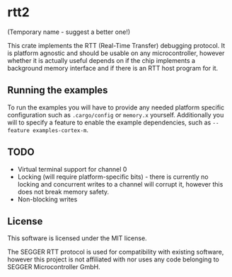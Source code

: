 # rtt2

(Temporary name - suggest a better one!)

This crate implements the RTT (Real-Time Transfer) debugging protocol. It is platform agnostic and
should be usable on any microcontroller, however whether it is actually useful depends on if the
chip implements a background memory interface and if there is an RTT host program for it.

## Running the examples

To run the examples you will have to provide any needed platform specific configuration such as
`.cargo/config` or `memory.x` yourself. Additionally you will to specify a feature to enable the
example dependencies, such as `--feature examples-cortex-m`.

## TODO

- Virtual terminal support for channel 0
- Locking (will require platform-specific bits) - there is currently no locking and concurrent
  writes to a channel will corrupt it, however this does not break memory safety.
- Non-blocking writes

## License

This software is licensed under the MIT license.

The SEGGER RTT protocol is used for compatibility with existing software, however this project is
not affiliated with nor uses any code belonging to SEGGER Microcontroller GmbH.
